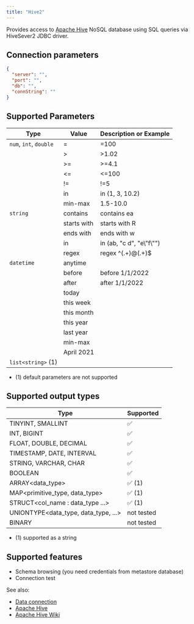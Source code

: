```yaml
---
title: "Hive2"
---
```


Provides access to [Apache Hive](https://hive.apache.org/) NoSQL database using
SQL queries via HiveSever2 JDBC driver.

## Connection parameters

```json
{
  "server": "",
  "port": "",
  "db": "",
  "connString": ""
}
```

## Supported Parameters

| Type                   | Value       | Description or Example     |
|------------------------|-------------|----------------------------|
| `num`, `int`, `double` | =           | =100                       |
|                        | >           | >1.02                      |
|                        | >=          | >=4.1                      |
|                        | <=          | <=100                      |
|                        | !=          | !=5                        |
|                        | in          | in (1, 3, 10.2)            |
|                        | min-max     | 1.5-10.0                   |
| `string`               | contains    | contains ea                |
|                        | starts with | starts with R              |
|                        | ends with   | ends with w                |
|                        | in          | in (ab, "c d", "e\\"f\\"") |
|                        | regex       | regex ^(.+)@(.+)$          |
| `datetime`             | anytime     |                            |
|                        | before      | before 1/1/2022            |
|                        | after       | after 1/1/2022             |
|                        | today       |                            |
|                        | this week   |                            |
|                        | this month  |                            |
|                        | this year   |                            |
|                        | last year   |                            |
|                        | min-max     |                            |
|                        | April 2021  |                            |
| `list<string>` (1)     |             |                            |

* (1) default parameters are not supported

## Supported output types

| Type                                 | Supported              |
|--------------------------------------|------------------------|
| TINYINT, SMALLINT                    | :white_check_mark:     |
| INT, BIGINT                          | :white_check_mark:     |
| FLOAT, DOUBLE, DECIMAL               | :white_check_mark:     |
| TIMESTAMP, DATE, INTERVAL            | :white_check_mark:     |
| STRING, VARCHAR, CHAR                | :white_check_mark:     |
| BOOLEAN                              | :white_check_mark:     |
| ARRAY<data_type>                     | :white_check_mark: (1) |
| MAP<primitive_type, data_type>       | :white_check_mark: (1) |
| STRUCT<col_name : data_type  ...>    | :white_check_mark: (1) |
| UNIONTYPE<data_type, data_type, ...> | not tested             |
| BINARY                               | not tested             |

* (1) supported as a string

## Supported features

* Schema browsing (you need credentials from metastore database)
* Connection test

See also:

* [Data connection](../access.md#data-connection)
* [Apache Hive](https://hive.apache.org/)
* [Apache Hive Wiki](https://en.wikipedia.org/wiki/Apache_Hive)
